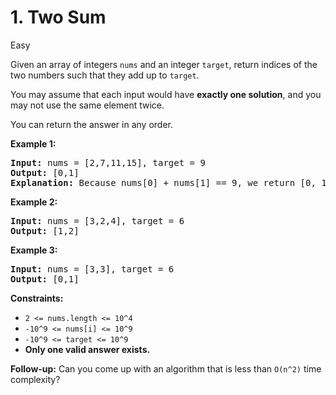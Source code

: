 # 1. Two Sum

Easy

Given an array of integers ```nums``` and an integer ```target```, return indices of the two numbers such that they add up to ```target```.

You may assume that each input would have **exactly one solution**, and you may not use the same element twice.

You can return the answer in any order.

**Example 1:**

<pre>
<strong>Input:</strong> nums = [2,7,11,15], target = 9
<strong>Output:</strong> [0,1]
<strong>Explanation:</strong> Because nums[0] + nums[1] == 9, we return [0, 1].
</pre>

**Example 2:**

<pre>
<strong>Input:</strong> nums = [3,2,4], target = 6
<strong>Output:</strong> [1,2]
</pre>

**Example 3:**

<pre>
<strong>Input:</strong> nums = [3,3], target = 6
<strong>Output:</strong> [0,1]
</pre>

**Constraints:**

- ```2 <= nums.length <= 10^4```
- ```-10^9 <= nums[i] <= 10^9```
- ```-10^9 <= target <= 10^9```
- **Only one valid answer exists.**

**Follow-up:** Can you come up with an algorithm that is less than ```O(n^2)``` time complexity?
